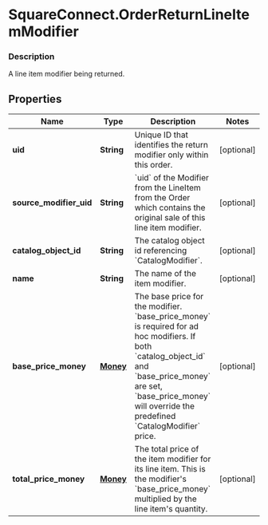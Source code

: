 # SquareConnect.OrderReturnLineItemModifier

### Description

A line item modifier being returned.

## Properties
Name | Type | Description | Notes
------------ | ------------- | ------------- | -------------
**uid** | **String** | Unique ID that identifies the return modifier only within this order. | [optional] 
**source_modifier_uid** | **String** | &#x60;uid&#x60; of the Modifier from the LineItem from the Order which contains the original sale of this line item modifier. | [optional] 
**catalog_object_id** | **String** | The catalog object id referencing &#x60;CatalogModifier&#x60;. | [optional] 
**name** | **String** | The name of the item modifier. | [optional] 
**base_price_money** | [**Money**](Money.md) | The base price for the modifier.  &#x60;base_price_money&#x60; is required for ad hoc modifiers. If both &#x60;catalog_object_id&#x60; and &#x60;base_price_money&#x60; are set, &#x60;base_price_money&#x60; will override the predefined &#x60;CatalogModifier&#x60; price. | [optional] 
**total_price_money** | [**Money**](Money.md) | The total price of the item modifier for its line item. This is the modifier&#39;s &#x60;base_price_money&#x60; multiplied by the line item&#39;s quantity. | [optional] 


